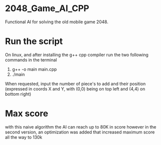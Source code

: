# 2048_Game_AI_CPP
Functional AI for solving the old mobile game 2048. 

# Run the script
On linux, and after installing the g++ cpp compiler run the two following commands in the terminal

  1) g++ -o main main.cpp
  2) ./main

When requested, input the number of piece's to add and their position (expressed in coords X and Y, with (0,0) being on top left and (4,4) on bottom right)

# Max score
with this naive algorithm the AI can reach up to 80K in score
however in the second version, an optimization was added that increased maximum score all the way to 130k
